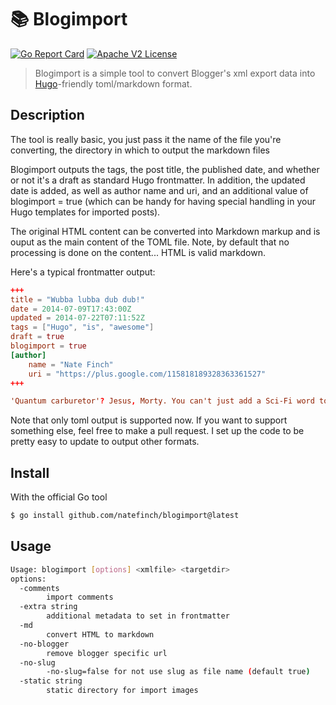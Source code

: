 # 📚 Blogimport
[![Go Report Card](https://goreportcard.com/badge/github.com/natefinch/blogimport)](https://goreportcard.com/report/github.com/natefinch/blogimport)
[![Apache V2 License](https://img.shields.io/badge/license-MIT-blue)](https://opensource.org/licenses/MIT)

>Blogimport is a simple tool to convert Blogger's xml export data into
[Hugo](http://hugo.spf13.com)-friendly toml/markdown format.

## Description
The tool is really basic, you just pass it the name of the file you're
converting, the directory in which to output the markdown files

Blogimport outputs the tags, the post title, the published date, and whether or
not it's a draft as standard Hugo frontmatter. In addition, the updated date is
added, as well as author name and uri, and an additional value of blogimport =
true (which can be handy for having special handling in your Hugo templates for
imported posts).

The original HTML content can be converted into Markdown markup and is ouput as the main content of the TOML file. Note, by default that no processing is done on the content... HTML is valid markdown.

Here's a typical frontmatter output:
``` toml
+++
title = "Wubba lubba dub dub!"
date = 2014-07-09T17:43:00Z
updated = 2014-07-22T07:11:52Z
tags = ["Hugo", "is", "awesome"]
draft = true
blogimport = true 
[author]
	name = "Nate Finch"
	uri = "https://plus.google.com/115818189328363361527"
+++

'Quantum carburetor'? Jesus, Morty. You can't just add a Sci-Fi word to a car word and hope it means something... Huh, looks like something's wrong with the microverse battery. We're gonna have to go inside. Burgertime! You want to see my first boner, or should we go straight to the moment I discovered interdimensional travel? Oh, it gets darker, Morty. Welcome to the darkest year of our adventures. First thing that's different? No more dad, Morty. 
```

Note that only toml output is supported now.  If you want to support something
else, feel free to make a pull request.  I set up the code to be pretty easy to
update to output other formats.

## Install
With the official Go tool
```bash
$ go install github.com/natefinch/blogimport@latest
```

## Usage
```bash
Usage: blogimport [options] <xmlfile> <targetdir>
options:
  -comments
    	import comments
  -extra string
    	additional metadata to set in frontmatter
  -md
    	convert HTML to markdown
  -no-blogger
    	remove blogger specific url
  -no-slug
    	-no-slug=false for not use slug as file name (default true)
  -static string
    	static directory for import images
```